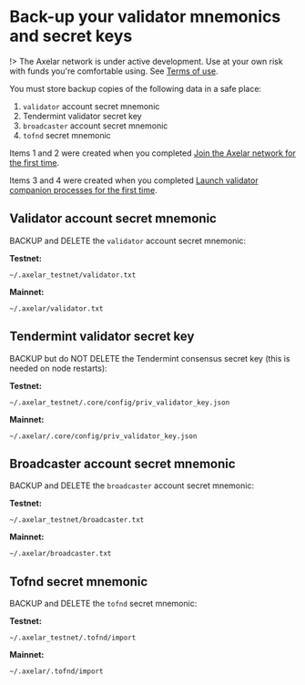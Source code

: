# Back-up your validator mnemonics and secret keys

!> The Axelar network is under active development.  Use at your own risk with funds you're comfortable using.  See [Terms of use](/terms-of-use).

You must store backup copies of the following data in a safe place:

1. `validator` account secret mnemonic
2. Tendermint validator secret key
3. `broadcaster` account secret mnemonic
4. `tofnd` secret mnemonic

Items 1 and 2 were created when you completed [Join the Axelar network for the first time](/setup/join.md).

Items 3 and 4 were created when you completed [Launch validator companion processes for the first time](/validator/setup/vald-tofnd.md).

## Validator account secret mnemonic

BACKUP and DELETE the `validator` account secret mnemonic:

**Testnet:**
```
~/.axelar_testnet/validator.txt
```

**Mainnet:**
```
~/.axelar/validator.txt
```

## Tendermint validator secret key

BACKUP but do NOT DELETE the Tendermint consensus secret key (this is needed on node restarts):

**Testnet:**
```
~/.axelar_testnet/.core/config/priv_validator_key.json
```

**Mainnet:**
```
~/.axelar/.core/config/priv_validator_key.json
```

## Broadcaster account secret mnemonic

BACKUP and DELETE the `broadcaster` account secret mnemonic:

**Testnet:**
```
~/.axelar_testnet/broadcaster.txt
```

**Mainnet:**
```
~/.axelar/broadcaster.txt
```

## Tofnd secret mnemonic

BACKUP and DELETE the `tofnd` secret mnemonic:

**Testnet:**
```
~/.axelar_testnet/.tofnd/import
```

**Mainnet:**
```
~/.axelar/.tofnd/import
```
